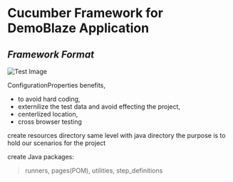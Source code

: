 

# Cucumber Framework for DemoBlaze Application
## _Framework Format_
![Test Image](https://github.com/YasinDeger48/Adidas_Cucumber_Framework/blob/master/cucumber.png=25x25)


ConfigurationProperties benefits,
- to avoid hard coding, 
- externilize the test data and avoid effecting the project, 
- centerlized location, 
- cross browser testing

create resources directory same level with java directory the purpose is to hold our scenarios for the project


create Java packages: 
> runners, 
> pages(POM), 
> utilities, 
> step_definitions

